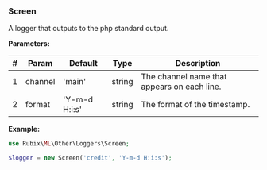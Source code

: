 ### Screen
A logger that outputs to the php standard output.

**Parameters:**

| # | Param | Default | Type | Description |
|---|---|---|---|---|
| 1 | channel | 'main' | string | The channel name that appears on each line. |
| 2 | format | 'Y-m-d H:i:s' | string | The format of the timestamp. |

**Example:**

```php
use Rubix\ML\Other\Loggers\Screen;

$logger = new Screen('credit', 'Y-m-d H:i:s');
```